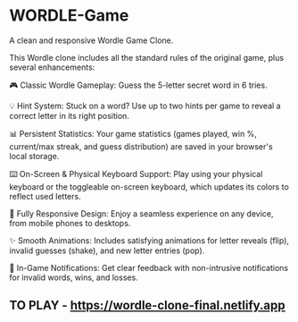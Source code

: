 # WORDLE-Game
A clean and responsive Wordle Game Clone.

This Wordle clone includes all the standard rules of the original game, plus several enhancements:

🎮 Classic Wordle Gameplay: Guess the 5-letter secret word in 6 tries.

💡 Hint System: Stuck on a word? Use up to two hints per game to reveal a correct letter in its right position.

📊 Persistent Statistics: Your game statistics (games played, win %, current/max streak, and guess distribution) are saved in your browser's local storage.

⌨️ On-Screen & Physical Keyboard Support: Play using your physical keyboard or the toggleable on-screen keyboard, which updates its colors to reflect used letters.

📱 Fully Responsive Design: Enjoy a seamless experience on any device, from mobile phones to desktops.

✨ Smooth Animations: Includes satisfying animations for letter reveals (flip), invalid guesses (shake), and new letter entries (pop).

🔔 In-Game Notifications: Get clear feedback with non-intrusive notifications for invalid words, wins, and losses.

## TO PLAY - https://wordle-clone-final.netlify.app
